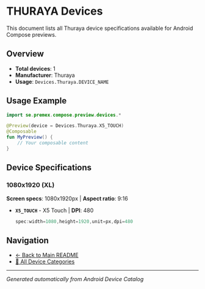 # THURAYA Devices

This document lists all Thuraya device specifications available for Android Compose previews.

## Overview

- **Total devices**: 1
- **Manufacturer**: Thuraya
- **Usage**: `Devices.Thuraya.DEVICE_NAME`

## Usage Example

```kotlin
import se.premex.compose.preview.devices.*

@Preview(device = Devices.Thuraya.X5_TOUCH)
@Composable
fun MyPreview() {
    // Your composable content
}
```

## Device Specifications

### 1080x1920 (XL)

**Screen specs**: 1080x1920px | **Aspect ratio**: 9:16

- **`X5_TOUCH`** - X5 Touch | **DPI**: 480
  ```kotlin
  spec:width=1080,height=1920,unit=px,dpi=480
  ```

## Navigation

- [← Back to Main README](../../README.md)
- [📱 All Device Categories](../README.md)

---
*Generated automatically from Android Device Catalog*
